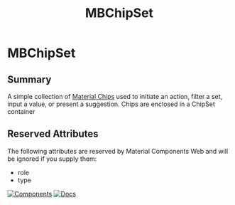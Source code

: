 ﻿---
uid: C.MBChipSet
title: MBChipSet
---
# MBChipSet

## Summary

A simple collection of [Material Chips](https://material-web.dev/components/Chip/) used to initiate an action, filter a set, input a value, or present a suggestion.
Chips are enclosed in a ChipSet container

## Reserved Attributes

The following attributes are reserved by Material Components Web and will be ignored if you supply them:

- role
- type

[![Components](https://img.shields.io/static/v1?label=Components&message=Core&color=blue)](xref:A.CoreComponents)
[![Docs](https://img.shields.io/static/v1?label=API%20Documentation&message=MBChipSet&color=brightgreen)](xref:Material.Blazor.MBChipSet)
